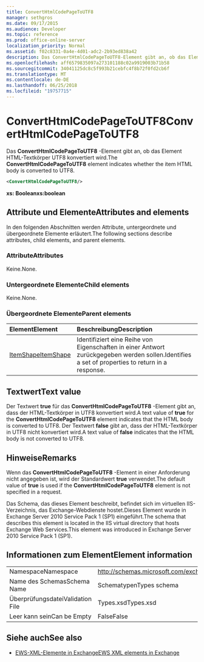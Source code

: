 ```yaml
---
title: ConvertHtmlCodePageToUTF8
manager: sethgros
ms.date: 09/17/2015
ms.audience: Developer
ms.topic: reference
ms.prod: office-online-server
localization_priority: Normal
ms.assetid: f02c8331-0a4e-4d01-adc2-2b93ed838a42
description: Das ConvertHtmlCodePageToUTF8-Element gibt an, ob das Element HTML-Textkörper UTF8 konvertiert wird.
ms.openlocfilehash: aff6579835097a273101188c02a9919003b71b58
ms.sourcegitcommit: 34041125dc8c5f993b21cebfc4f8b72f0fd2cb6f
ms.translationtype: MT
ms.contentlocale: de-DE
ms.lasthandoff: 06/25/2018
ms.locfileid: "19757715"
---
```

# <a name="converthtmlcodepagetoutf8"></a><span data-ttu-id="669c0-103">ConvertHtmlCodePageToUTF8</span><span class="sxs-lookup"><span data-stu-id="669c0-103">ConvertHtmlCodePageToUTF8</span></span>

<span data-ttu-id="669c0-104">Das **ConvertHtmlCodePageToUTF8** -Element gibt an, ob das Element HTML-Textkörper UTF8 konvertiert wird.</span><span class="sxs-lookup"><span data-stu-id="669c0-104">The **ConvertHtmlCodePageToUTF8** element indicates whether the item HTML body is converted to UTF8.</span></span> 
  
```XML
<ConvertHtmlCodePageToUTF8/>
```

 <span data-ttu-id="669c0-105">**xs: Boolean**</span><span class="sxs-lookup"><span data-stu-id="669c0-105">**xs:boolean**</span></span>
## <a name="attributes-and-elements"></a><span data-ttu-id="669c0-106">Attribute und Elemente</span><span class="sxs-lookup"><span data-stu-id="669c0-106">Attributes and elements</span></span>

<span data-ttu-id="669c0-107">In den folgenden Abschnitten werden Attribute, untergeordnete und übergeordnete Elemente erläutert.</span><span class="sxs-lookup"><span data-stu-id="669c0-107">The following sections describe attributes, child elements, and parent elements.</span></span>
  
### <a name="attributes"></a><span data-ttu-id="669c0-108">Attribute</span><span class="sxs-lookup"><span data-stu-id="669c0-108">Attributes</span></span>

<span data-ttu-id="669c0-109">Keine.</span><span class="sxs-lookup"><span data-stu-id="669c0-109">None.</span></span>
  
### <a name="child-elements"></a><span data-ttu-id="669c0-110">Untergeordnete Elemente</span><span class="sxs-lookup"><span data-stu-id="669c0-110">Child elements</span></span>

<span data-ttu-id="669c0-111">Keine.</span><span class="sxs-lookup"><span data-stu-id="669c0-111">None.</span></span>
  
### <a name="parent-elements"></a><span data-ttu-id="669c0-112">Übergeordnete Elemente</span><span class="sxs-lookup"><span data-stu-id="669c0-112">Parent elements</span></span>

|<span data-ttu-id="669c0-113">**Element**</span><span class="sxs-lookup"><span data-stu-id="669c0-113">**Element**</span></span>|<span data-ttu-id="669c0-114">**Beschreibung**</span><span class="sxs-lookup"><span data-stu-id="669c0-114">**Description**</span></span>|
|:-----|:-----|
|[<span data-ttu-id="669c0-115">ItemShape</span><span class="sxs-lookup"><span data-stu-id="669c0-115">ItemShape</span></span>](itemshape.md) <br/> |<span data-ttu-id="669c0-116">Identifiziert eine Reihe von Eigenschaften in einer Antwort zurückgegeben werden sollen.</span><span class="sxs-lookup"><span data-stu-id="669c0-116">Identifies a set of properties to return in a response.</span></span>  <br/> |
   
## <a name="text-value"></a><span data-ttu-id="669c0-117">Textwert</span><span class="sxs-lookup"><span data-stu-id="669c0-117">Text value</span></span>

<span data-ttu-id="669c0-118">Der Textwert **true** für das **ConvertHtmlCodePageToUTF8** -Element gibt an, dass der HTML-Textkörper in UTF8 konvertiert wird.</span><span class="sxs-lookup"><span data-stu-id="669c0-118">A text value of **true** for the **ConvertHtmlCodePageToUTF8** element indicates that the HTML body is converted to UTF8.</span></span> <span data-ttu-id="669c0-119">Der Textwert **false** gibt an, dass der HTML-Textkörper in UTF8 nicht konvertiert wird.</span><span class="sxs-lookup"><span data-stu-id="669c0-119">A text value of **false** indicates that the HTML body is not converted to UTF8.</span></span> 
  
## <a name="remarks"></a><span data-ttu-id="669c0-120">Hinweise</span><span class="sxs-lookup"><span data-stu-id="669c0-120">Remarks</span></span>

<span data-ttu-id="669c0-121">Wenn das **ConvertHtmlCodePageToUTF8** -Element in einer Anforderung nicht angegeben ist, wird der Standardwert **true** verwendet.</span><span class="sxs-lookup"><span data-stu-id="669c0-121">The default value of **true** is used if the **ConvertHtmlCodePageToUTF8** element is not specified in a request.</span></span> 
  
<span data-ttu-id="669c0-122">Das Schema, das dieses Element beschreibt, befindet sich im virtuellen IIS-Verzeichnis, das Exchange-Webdienste hostet.Dieses Element wurde in Exchange Server 2010 Service Pack 1 (SP1) eingeführt.</span><span class="sxs-lookup"><span data-stu-id="669c0-122">The schema that describes this element is located in the IIS virtual directory that hosts Exchange Web Services.This element was introduced in Exchange Server 2010 Service Pack 1 (SP1).</span></span>
  
## <a name="element-information"></a><span data-ttu-id="669c0-123">Informationen zum Element</span><span class="sxs-lookup"><span data-stu-id="669c0-123">Element information</span></span>

|||
|:-----|:-----|
|<span data-ttu-id="669c0-124">Namespace</span><span class="sxs-lookup"><span data-stu-id="669c0-124">Namespace</span></span>  <br/> |http://schemas.microsoft.com/exchange/services/2006/types  <br/> |
|<span data-ttu-id="669c0-125">Name des Schemas</span><span class="sxs-lookup"><span data-stu-id="669c0-125">Schema Name</span></span>  <br/> |<span data-ttu-id="669c0-126">Schematypen</span><span class="sxs-lookup"><span data-stu-id="669c0-126">Types schema</span></span>  <br/> |
|<span data-ttu-id="669c0-127">Überprüfungsdatei</span><span class="sxs-lookup"><span data-stu-id="669c0-127">Validation File</span></span>  <br/> |<span data-ttu-id="669c0-128">Types.xsd</span><span class="sxs-lookup"><span data-stu-id="669c0-128">Types.xsd</span></span>  <br/> |
|<span data-ttu-id="669c0-129">Leer kann sein</span><span class="sxs-lookup"><span data-stu-id="669c0-129">Can be Empty</span></span>  <br/> |<span data-ttu-id="669c0-130">False</span><span class="sxs-lookup"><span data-stu-id="669c0-130">False</span></span>  <br/> |
   
## <a name="see-also"></a><span data-ttu-id="669c0-131">Siehe auch</span><span class="sxs-lookup"><span data-stu-id="669c0-131">See also</span></span>



- [<span data-ttu-id="669c0-132">EWS-XML-Elemente in Exchange</span><span class="sxs-lookup"><span data-stu-id="669c0-132">EWS XML elements in Exchange</span></span>](ews-xml-elements-in-exchange.md)

